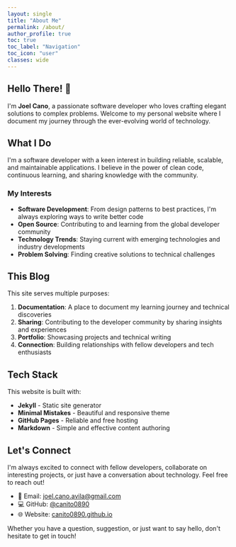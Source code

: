 ```yaml
---
layout: single
title: "About Me"
permalink: /about/
author_profile: true
toc: true
toc_label: "Navigation"
toc_icon: "user"
classes: wide
---
```


## Hello There! 👋

I'm **Joel Cano**, a passionate software developer who loves crafting elegant solutions to complex problems. Welcome to my personal website where I document my journey through the ever-evolving world of technology.

## What I Do

I'm a software developer with a keen interest in building reliable, scalable, and maintainable applications. I believe in the power of clean code, continuous learning, and sharing knowledge with the community.

### My Interests

- **Software Development**: From design patterns to best practices, I'm always exploring ways to write better code
- **Open Source**: Contributing to and learning from the global developer community
- **Technology Trends**: Staying current with emerging technologies and industry developments
- **Problem Solving**: Finding creative solutions to technical challenges

## This Blog

This site serves multiple purposes:

1. **Documentation**: A place to document my learning journey and technical discoveries
2. **Sharing**: Contributing to the developer community by sharing insights and experiences
3. **Portfolio**: Showcasing projects and technical writing
4. **Connection**: Building relationships with fellow developers and tech enthusiasts

## Tech Stack

This website is built with:
- **Jekyll** - Static site generator
- **Minimal Mistakes** - Beautiful and responsive theme
- **GitHub Pages** - Reliable and free hosting
- **Markdown** - Simple and effective content authoring

## Let's Connect

I'm always excited to connect with fellow developers, collaborate on interesting projects, or just have a conversation about technology. Feel free to reach out!

- 📧 Email: [joel.cano.avila@gmail.com](mailto:joel.cano.avila@gmail.com)
- 💻 GitHub: [@canito0890](https://github.com/canito0890)
- 🌐 Website: [canito0890.github.io](https://canito0890.github.io)

Whether you have a question, suggestion, or just want to say hello, don't hesitate to get in touch!